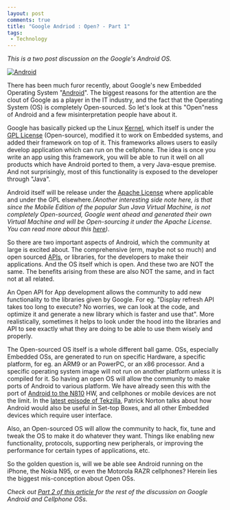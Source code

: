 ```yaml
---
layout: post
comments: true
title: "Google Andriod : Open? - Part 1"
tags:
 - Technology
---
```


_This is a two post discussion on the Google's Android OS._

[![Android](http://www.openhandsetalliance.com/images/android_bigger.jpg)][0]

There has been much furor recently, about Google's new Embedded Operating System "[Android][1]". The biggest reasons for the attention are the clout of Google as a player in the IT industry, and the fact that the Operating System (OS) is completely Open-sourced. So let's look at this "Open"ness of Android and a few misinterpretation people have about it.

Google has basically picked up the Linux [Kernel][2], which itself is under the [GPL License][3] (Open-source), modified it to work on Embedded systems, and added their framework on top of it.  This frameworks allows users to easily develop application which can run on the cellphone. The idea is once you write an app using this framework, you will be able to run it well on all products which have Android ported to them, a very Java-esque premise. And not surprisingly, most of this functionality is exposed to the developer through "Java".

Android itself will be release under the [Apache License][4] where applicable and under the GPL elsewhere._(Another interesting side note here, is that since the Mobile Edition of the popular Sun Java Virtual Machine, is not completely Open-sourced, Google went ahead and generated their own Virtual Machine and will be Open-sourcing it under the Apache License. You can read more about this [here][5])_.

So there are two important aspects of Android, which the community at large is excited about. The comprehensive (erm, maybe not so much) and open sourced [APIs][6], or libraries, for the developers to make their applications. And the OS itself which is open. And these two are NOT the same. The benefits arising from these are also NOT the same, and in fact not at all related.

An Open API for App development allows the community to add new functionality to the libraries given by Google. For eg. "Display refresh API takes too long to execute? No worries, we can look at the code, and optimize it and generate a new library which is faster and use that". More realistically, sometimes it helps to look under the hood into the libraries and API to see exactly what they are doing to be able to use them wisely and properly.

The Open-sourced OS itself is a whole different ball game. OSs, especially Embedded OSs, are generated to run on specific Hardware, a specific platform, for eg. an ARM9 or an PowerPC, or an x86 processor. And a specific operating system image will not run on another platform unless it is compiled for it.  So having an open OS will allow the community to make ports of Android to various platform. We have already seen this with the port of [Android to the N810][7] HW, and cellphones or mobile devices are not the limit. In the [latest episode of Tekzilla][8], Patrick Norton talks about how Android would also be useful in Set-top Boxes, and all other Embedded devices which require user interface.

Also, an Open-sourced OS will allow the community to hack, fix, tune and tweak the OS to make it do whatever they want. Things like enabling new functionality, protocols, supporting new peripherals, or improving the performance for certain types of applications, etc.

So the golden question is, will we be able see Android running on the iPhone, the Nokia N95, or even the Motorola RAZR cellphones? Herein lies the biggest mis-conception about Open OSs.

_Check out [Part 2 of this article ][9]for the rest of the discussion on Google Android and Cellphone OSs._


[0]: http://www.openhandsetalliance.com
[1]: http://code.google.com/android/
[2]: http://kernel.org
[3]: http://en.wikipedia.org/wiki/GPL
[4]: http://en.wikipedia.org/wiki/Apache_License "Apache License"
[5]: http://www.betaversion.org/~stefano/linotype/news/110/
[6]: http://code.google.com/android/reference/packages.html
[7]: http://www.talkandroid.com/134-android-nokia-n810-install/
[8]: http://revision3.com/tekzilla/android/
[9]: http://chinpen.net/blog/google-andriod-open-part-2/
